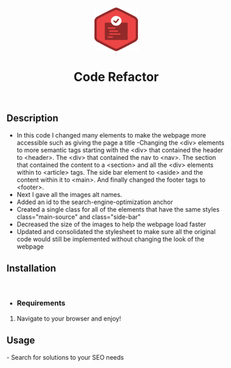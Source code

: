 <!-- <img src="./assets/images/code-refactor.png" width="100" height="100" alt="headerImage"> -->
​
<!-- # Code Refactor -->
​
<center>
<p> 
    <img src="./assets/images/code-refactor.png" width="100" height="100" alt="headerImage">
    <h1>Code Refactor</h1>
</p>
</center>

 
​
​
## Description
- In this code I changed many elements to make the webpage more accessible such as giving the page a title
-Changing the &lt;div&gt; elements to more semantic tags starting with the &lt;div&gt; that contained the header to &lt;header&gt;. The &lt;div&gt; that contained the nav to &lt;nav&gt;. The section that contained the content to a &lt;section&gt; and all the &lt;div&gt; elements within to &lt;article&gt; tags. The side bar element to &lt;aside&gt; and the content within it to &lt;main&gt;. And finally changed the footer tags to &lt;footer&gt;.
- Next I gave all the images alt names.
- Added an id to the search-engine-optimization anchor
- Created a single class for all of the elements that have the same styles class="main-source" and class="side-bar"
- Decreased the size of the images to help the webpage load faster
- Updated and consolidated the stylesheet to make sure all the original code would still be implemented without changing the look of the webpage 
​
## Installation
​
- ### Requirements
1. Navigate to your browser and enjoy!
​
## Usage
​- Search for solutions to your SEO needs